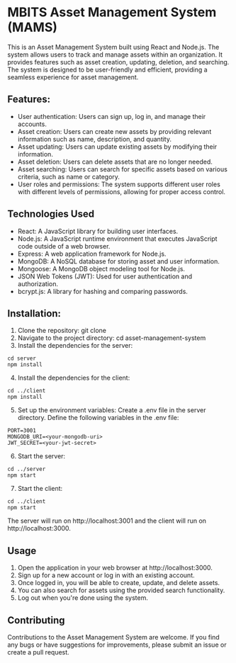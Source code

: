 # MBITS Asset Management System (MAMS)
This is an Asset Management System built using React and Node.js. The system allows users to track and manage assets within an organization. It provides features such as asset creation, updating, deletion, and searching. The system is designed to be user-friendly and efficient, providing a seamless experience for asset management.

 ## Features:
- User authentication: Users can sign up, log in, and manage their accounts.
- Asset creation: Users can create new assets by providing relevant information such as name, description, and quantity.
- Asset updating: Users can update existing assets by modifying their information.
- Asset deletion: Users can delete assets that are no longer needed.
- Asset searching: Users can search for specific assets based on various criteria, such as name or category.
- User roles and permissions: The system supports different user roles with different levels of permissions, allowing for proper access control.

## Technologies Used
- React: A JavaScript library for building user interfaces.
- Node.js: A JavaScript runtime environment that executes JavaScript code outside of a web browser.
- Express: A web application framework for Node.js.
- MongoDB: A NoSQL database for storing asset and user information.
- Mongoose: A MongoDB object modeling tool for Node.js.
- JSON Web Tokens (JWT): Used for user authentication and authorization.
- bcrypt.js: A library for hashing and comparing passwords.

## Installation:
1. Clone the repository: git clone <repository-url>
2. Navigate to the project directory: cd asset-management-system
3. Install the dependencies for the server:
```
cd server
npm install
```

4. Install the dependencies for the client:
```
cd ../client
npm install
```

5. Set up the environment variables:
Create a .env file in the server directory.
Define the following variables in the .env file:
```
PORT=3001
MONGODB_URI=<your-mongodb-uri>
JWT_SECRET=<your-jwt-secret>
```

6. Start the server:
```
cd ../server
npm start
```

7. Start the client:
```
cd ../client
npm start
```

The server will run on http://localhost:3001 and the client will run on http://localhost:3000.

## Usage
1. Open the application in your web browser at http://localhost:3000.
2. Sign up for a new account or log in with an existing account.
3. Once logged in, you will be able to create, update, and delete assets.
4. You can also search for assets using the provided search functionality.
5. Log out when you're done using the system.
   
## Contributing
Contributions to the Asset Management System are welcome. If you find any bugs or have suggestions for improvements, please submit an issue or create a pull request.






